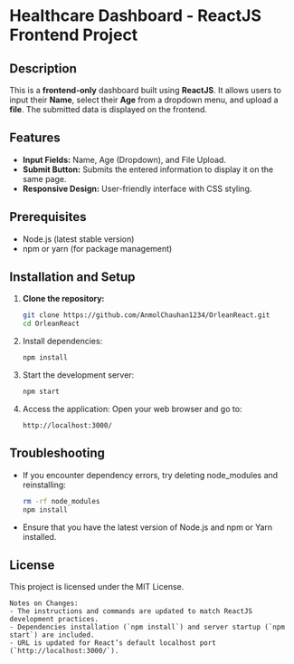 # Healthcare Dashboard - ReactJS Frontend Project

## Description
This is a **frontend-only** dashboard built using **ReactJS**. It allows users to input their **Name**, select their **Age** from a dropdown menu, and upload a **file**. The submitted data is displayed on the frontend.

## Features
- **Input Fields:** Name, Age (Dropdown), and File Upload.
- **Submit Button:** Submits the entered information to display it on the same page.
- **Responsive Design:** User-friendly interface with CSS styling.

## Prerequisites
- Node.js (latest stable version)
- npm or yarn (for package management)

## Installation and Setup

1. **Clone the repository:**
   ```bash
   git clone https://github.com/AnmolChauhan1234/OrleanReact.git
   cd OrleanReact

2. Install dependencies:
    ```bash
    npm install

3. Start the development server:
    ```bash
    npm start

4. Access the application:
    Open your web browser and go to:

    ```arduino
    http://localhost:3000/

## Troubleshooting
- If you encounter dependency errors, try deleting node_modules and reinstalling:
    ```bash
    rm -rf node_modules
    npm install
- Ensure that you have the latest version of Node.js and npm or Yarn installed.

## License
This project is licensed under the MIT License.

    Notes on Changes:
    - The instructions and commands are updated to match ReactJS development practices.
    - Dependencies installation (`npm install`) and server startup (`npm start`) are included.
    - URL is updated for React’s default localhost port (`http://localhost:3000/`).






